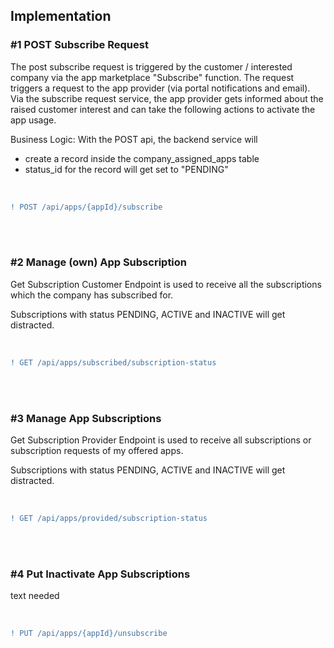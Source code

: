 ## Implementation

### #1 POST Subscribe Request

The post subscribe request is triggered by the customer / interested company via the app marketplace "Subscribe" function.
The request triggers a request to the app provider (via portal notifications and email).
Via the subscribe request service, the app provider gets informed about the raised customer interest and can take the following actions to activate the app usage.
<br>

Business Logic:
With the POST api, the backend service will

- create a record inside the company_assigned_apps table
- status_id for the record will get set to "PENDING"

<br>

```diff
! POST /api/apps/{appId}/subscribe
```

<br>
<br>

### #2 Manage (own) App Subscription

Get Subscription Customer Endpoint is used to receive all the subscriptions which the company has subscribed for.

Subscriptions with status PENDING, ACTIVE and INACTIVE will get distracted.

<br>

```diff
! GET /api/apps/subscribed/subscription-status
```

<br>
<br>

### #3 Manage App Subscriptions

Get Subscription Provider Endpoint is used to receive all subscriptions or subscription requests of my offered apps.

Subscriptions with status PENDING, ACTIVE and INACTIVE will get distracted.

<br>

```diff
! GET /api/apps/provided/subscription-status
```

<br>
<br>

### #4 Put Inactivate App Subscriptions

text needed

<br>

```diff
! PUT /api/apps/{appId}/unsubscribe
```

<br>
<br>
